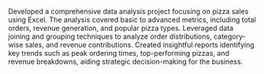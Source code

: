 Developed a comprehensive data analysis project focusing on pizza sales using Excel.
The analysis covered basic to advanced metrics, including total orders, revenue generation, and popular pizza types. 
Leveraged data joining and grouping techniques to analyze order distributions, category-wise sales, and revenue contributions.
Created insightful reports identifying key trends such as peak ordering times, top-performing pizzas, and revenue breakdowns, aiding strategic decision-making for the business.
